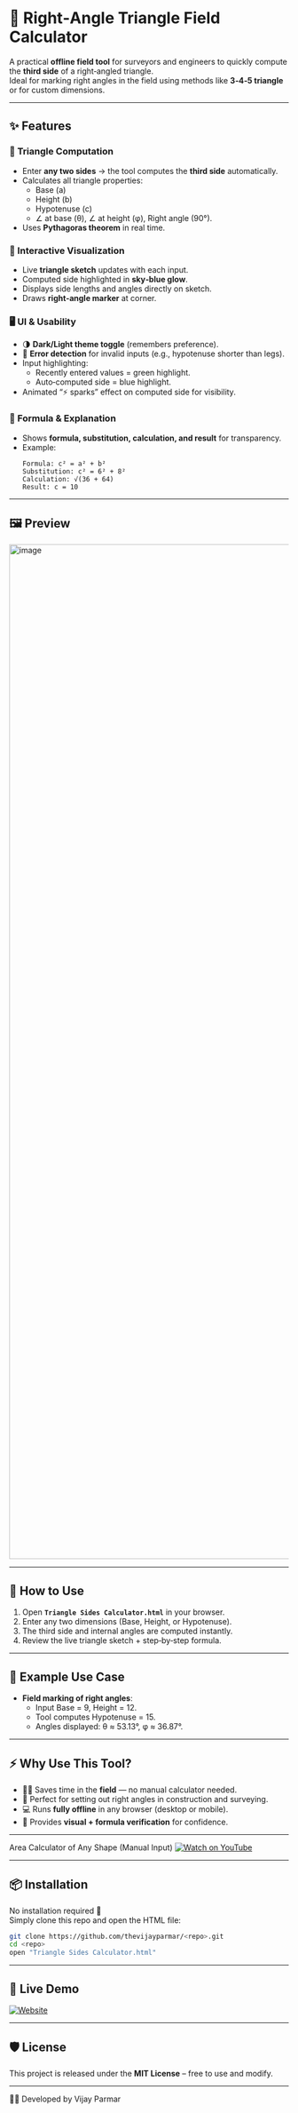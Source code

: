# 📐 Right‑Angle Triangle Field Calculator

A practical **offline field tool** for surveyors and engineers to quickly compute the **third side** of a right‑angled triangle.  
Ideal for marking right angles in the field using methods like **3‑4‑5 triangle** or for custom dimensions.  

---

## ✨ Features

### 🧮 Triangle Computation
- Enter **any two sides** → the tool computes the **third side** automatically.  
- Calculates all triangle properties:  
  - Base (a)  
  - Height (b)  
  - Hypotenuse (c)  
  - ∠ at base (θ), ∠ at height (φ), Right angle (90°).  
- Uses **Pythagoras theorem** in real time.  

### 🎨 Interactive Visualization
- Live **triangle sketch** updates with each input.  
- Computed side highlighted in **sky‑blue glow**.  
- Displays side lengths and angles directly on sketch.  
- Draws **right‑angle marker** at corner.  

### 🖥️ UI & Usability
- 🌗 **Dark/Light theme toggle** (remembers preference).  
- 🚦 **Error detection** for invalid inputs (e.g., hypotenuse shorter than legs).  
- Input highlighting:  
  - Recently entered values = green highlight.  
  - Auto‑computed side = blue highlight.  
- Animated “⚡ sparks” effect on computed side for visibility.  

### 📑 Formula & Explanation
- Shows **formula, substitution, calculation, and result** for transparency.  
- Example:  
  ```text
  Formula: c² = a² + b²
  Substitution: c² = 6² + 8²
  Calculation: √(36 + 64)
  Result: c = 10
  ```

---

## 🖼️ Preview
<img width="1829" height="1828" alt="image" src="https://github.com/user-attachments/assets/e6a04baf-6a44-4369-becd-b5f9fbf5e315" />


---

## 🚀 How to Use
1. Open **`Triangle Sides Calculator.html`** in your browser.  
2. Enter any two dimensions (Base, Height, or Hypotenuse).  
3. The third side and internal angles are computed instantly.  
4. Review the live triangle sketch + step‑by‑step formula.  

---

## 📄 Example Use Case
- **Field marking of right angles**:  
  - Input Base = 9, Height = 12.  
  - Tool computes Hypotenuse = 15.  
  - Angles displayed: θ ≈ 53.13°, φ ≈ 36.87°.  

---

## ⚡ Why Use This Tool?
- 🧑‍💼 Saves time in the **field** — no manual calculator needed.  
- 📐 Perfect for setting out right angles in construction and surveying.  
- 💻 Runs **fully offline** in any browser (desktop or mobile).  
- 🎯 Provides **visual + formula verification** for confidence.  
_________
Area Calculator of Any Shape (Manual Input)
[![Watch on YouTube](https://img.youtube.com/vi/Bo_QPFeNqxc/0.jpg)](https://youtube.com/shorts/Bo_QPFeNqxc?feature=share)

---

## 📦 Installation
No installation required 🎉  
Simply clone this repo and open the HTML file:

```bash
git clone https://github.com/thevijayparmar/<repo>.git
cd <repo>
open "Triangle Sides Calculator.html"
```

---

## 🔗 Live Demo
[![Website](https://img.shields.io/badge/🌐_Visit_BGol.in-2E69FF?style=for-the-badge&logo=google-chrome&logoColor=white)](https://www.bgol.in)

---

## 🛡️ License
This project is released under the **MIT License** – free to use and modify.  

---

👨‍💻 Developed by Vijay Parmar
